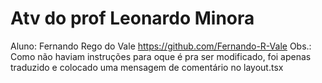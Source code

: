 # Atv do prof Leonardo Minora 
Aluno: Fernando Rego do Vale
https://github.com/Fernando-R-Vale
Obs.: Como não haviam instruções para oque é pra ser modificado, foi apenas traduzido e colocado uma mensagem de comentário no layout.tsx
